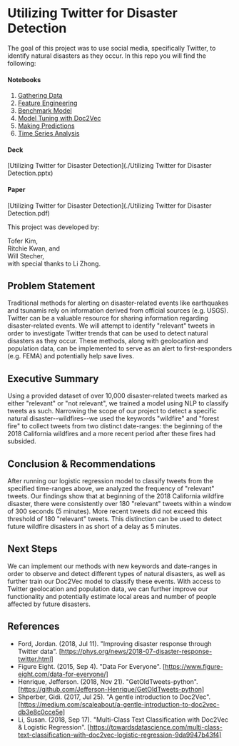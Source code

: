 # Utilizing Twitter for Disaster Detection  

The goal of this project was to use social media, specifically Twitter, to identify natural disasters as they occur. In this repo you will find the following:    

#### Notebooks
1. [Gathering Data](./code/01-Gathering-Data.ipynb)
2. [Feature Engineering](./code/02-Feature-Engineering.ipynb)
3. [Benchmark Model](./code/03-Benchmark-Model.ipynb)
4. [Model Tuning with Doc2Vec](./code/04-Model-Tuning.ipynb)
5. [Making Predictions](./code/05-Making-Predictions.ipynb)
6. [Time Series Analysis](.code/06-Time-Series-Analysis.ipynb)

#### Deck
[Utilizing Twitter for Disaster Detection](./Utilizing Twitter for Disaster Detection.pptx)

#### Paper
[Utilizing Twitter for Disaster Detection](./Utilizing Twitter for Disaster Detection.pdf)

This project was developed by:  

Tofer Kim,  
Ritchie Kwan, and  
Will Stecher,  
with special thanks to Li Zhong.  


## Problem Statement  
Traditional methods for alerting on disaster-related events like earthquakes and tsunamis rely on information derived from official sources (e.g. USGS). Twitter can be a valuable resource for sharing information regarding disaster-related events. We will attempt to identify "relevant" tweets in order to investigate Twitter trends that can be used to detect natural disasters as they occur. These methods, along with geolocation and population data, can be implemented to serve as an alert to first-responders (e.g. FEMA) and potentially help save lives.  


## Executive Summary  
Using a provided dataset of over 10,000 disaster-related tweets marked as either "relevant" or "not relevant", we trained a model using NLP to classify tweets as such. Narrowing the scope of our project to detect a specific natural disaster--wildfires--we used the keywords "wildfire" and "forest fire" to collect tweets from two distinct date-ranges: the beginning of the 2018 California wildfires and a more recent period after these fires had subsided.  


## Conclusion & Recommendations  
After running our logistic regression model to classify tweets from the specified time-ranges above, we analyzed the frequency of "relevant" tweets. Our findings show that at beginning of the 2018 California wildfire disaster, there were consistently over 180 "relevant" tweets within a window of 300 seconds (5 minutes). More recent tweets did not exceed this threshold of 180 "relevant" tweets. This distinction can be used to detect future wildfire disasters in as short of a delay as 5 minutes.   

## Next Steps  
We can implement our methods with new keywords and date-ranges in order to observe and detect different types of natural disasters, as well as further train our Doc2Vec model to classify these events. With access to Twitter geolocation and population data, we can further improve our functionality and potentially estimate local areas and number of people affected by future disasters.  



## References  

- Ford, Jordan. (2018, Jul 11). "Improving disaster response through Twitter data". [https://phys.org/news/2018-07-disaster-response-twitter.html]
- Figure Eight. (2015, Sep 4). "Data For Everyone". [https://www.figure-eight.com/data-for-everyone/]
- Henrique, Jefferson. (2018, Nov 21). "GetOldTweets-python". [https://github.com/Jefferson-Henrique/GetOldTweets-python]
- Shperber, Gidi. (2017, Jul 25). "A gentle introduction to Doc2Vec". [https://medium.com/scaleabout/a-gentle-introduction-to-doc2vec-db3e8c0cce5e]
- Li, Susan. (2018, Sep 17). "Multi-Class Text Classification with Doc2Vec & Logistic Regression". [https://towardsdatascience.com/multi-class-text-classification-with-doc2vec-logistic-regression-9da9947b43f4]
